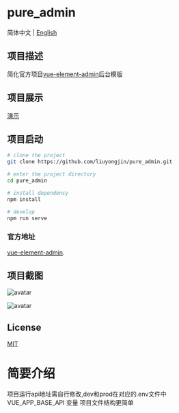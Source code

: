 # pure_admin

简体中文 | [English](./README-en-US.md)

## 项目描述

简化官方项目[vue-element-admin](https://github.com/PanJiaChen/vue-element-admin)后台模版

## 项目展示

[演示](https://liuyongjin.github.io/show_admin/#/login)

## 项目启动

```bash
# clone the project
git clone https://github.com/liuyongjin/pure_admin.git

# enter the project directory
cd pure_admin

# install dependency
npm install

# develop
npm run serve
```

### 官方地址

[vue-element-admin](https://panjiachen.github.io/vue-element-admin-site/zh/guide).


## 项目截图

![avatar](./public/screen1.png)

![avatar](./public/screen.png)


## License

[MIT](./LICENSE)

#  简要介绍
项目运行api地址需自行修改,dev和prod在对应的.env文件中 VUE_APP_BASE_API 变量
项目文件结构更简单
